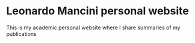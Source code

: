 # Leonardo Mancini personal website

This is my academic personal website where I share summaries of my publications

